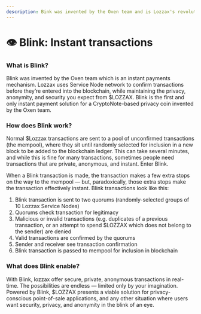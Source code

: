 ```yaml
---
description: Bink was invented by the Oxen team and is Lozzax's revolutionary instant payment system
---
```


# 👁 Blink: Instant transactions

### What is Blink?

Blink was invented by the Oxen team which is an instant payments mechanism. Lozzax uses Service Node network to confirm transactions before they’re entered into the blockchain, while maintaining the privacy, anonymity, and security you expect from $LOZZAX. Blink is the first and only instant payment solution for a CryptoNote-based privacy coin invented by the Oxen team.

### How does Blink work?

Normal $Lozzax transactions are sent to a pool of unconfirmed transactions \(the mempool\), where they sit until randomly selected for inclusion in a new block to be added to the blockchain ledger. This can take several minutes, and while this is fine for many transactions, sometimes people need transactions that are private, anonymous, and instant. Enter Blink.

When a Blink transaction is made, the transaction makes a few extra stops on the way to the mempool — but, paradoxically, those extra stops make the transaction effectively instant. Blink transactions look like this:

1. Blink transaction is sent to two quorums \(randomly-selected groups of 10 Lozzax Service Nodes\)
2. Quorums check transaction for legitimacy
3. Malicious or invalid transactions \(e.g. duplicates of a previous transaction, or an attempt to spend $LOZZAX which does not belong to the sender\) are denied
4. Valid transactions are confirmed by the quorums
5. Sender and receiver see transaction confirmation
6. Blink transaction is passed to mempool for inclusion in blockchain

### What does Blink enable?

With Blink, lozzax offer secure, private, anonymous transactions in real-time. The possibilities are endless — limited only by your imagination. Powered by Blink, $LOZZAX presents a viable solution for privacy-conscious point-of-sale applications, and any other situation where users want security, privacy, and anonymity in the blink of an eye.

